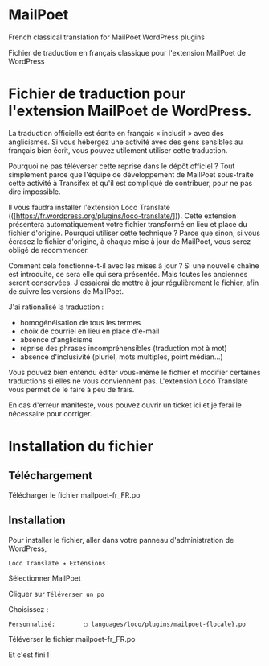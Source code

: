 # MailPoet

French classical translation for MailPoet WordPress plugins 

Fichier de traduction en français classique pour l'extension MailPoet de WordPress

# Fichier de traduction pour l'extension MailPoet de WordPress.

La traduction officielle est écrite en français « inclusif » avec des anglicismes. Si vous hébergez une activité avec des gens sensibles au français bien écrit, vous pouvez utilement utiliser cette traduction.

Pourquoi ne pas téléverser cette reprise dans le dépôt officiel ? Tout simplement parce que l'équipe de développement de MailPoet sous-traite cette activité à Transifex et qu'il est compliqué de contribuer, pour ne pas dire impossible.

Il vous faudra installer l'extension Loco Translate (([https://fr.wordpress.org/plugins/loco-translate/])). Cette extension présentera automatiquement votre fichier transformé en lieu et place du fichier d'origine. Pourquoi utiliser cette technique ? Parce que sinon, si vous écrasez le fichier d'origine, à chaque mise à jour de MailPoet, vous serez obligé de recommencer.

Comment cela fonctionne-t-il avec les mises à jour ? Si une nouvelle chaîne est introduite, ce sera elle qui sera présentée. Mais toutes les anciennes seront conservées. J'essaierai de mettre à jour régulièrement le fichier, afin de suivre les versions de MailPoet.

J'ai rationalisé la traduction : 

- homogénéisation de tous les termes
- choix de courriel en lieu en place d'e-mail
- absence d'anglicisme
- reprise des phrases incompréhensibles (traduction mot à mot)
- absence d'inclusivité (pluriel, mots multiples, point médian...)

Vous pouvez bien entendu éditer vous-même le fichier et modifier certaines traductions si elles ne vous conviennent pas. L'extension Loco Translate vous permet de le faire à peu de frais.

En cas d'erreur manifeste, vous pouvez ouvrir un ticket ici et je ferai le nécessaire pour corriger.

# Installation du fichier

## Téléchargement

Télécharger le fichier mailpoet-fr_FR.po 

## Installation

Pour installer le fichier, aller dans votre panneau d'administration de WordPress,

`Loco Translate ➔ Extensions`

Sélectionner MailPoet

Cliquer sur `Téléverser un po`

Choisissez : 

`Personnalisé:        ○ languages/loco/plugins/mailpoet-{locale}.po `

Téléverser le fichier mailpoet-fr_FR.po

Et c'est fini !
